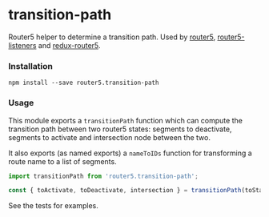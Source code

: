 # transition-path

Router5 helper to determine a transition path. Used by [router5](https://github.com/router5/router5), [router5-listeners](https://github.com/router5/router5-listeners) and [redux-router5](https://github.com/router5/redux-router5).

### Installation

```
npm install --save router5.transition-path
```

### Usage

This module exports a `transitionPath` function which can compute the transition path between two router5 states: segments to deactivate, segments to activate and intersection node between the two.

It also exports (as named exports) a `nameToIDs` function for transforming a route name to a list of segments.

```javascript
import transitionPath from 'router5.transition-path';

const { toActivate, toDeactivate, intersection } = transitionPath(toState, fromState);
```

See the tests for examples.
